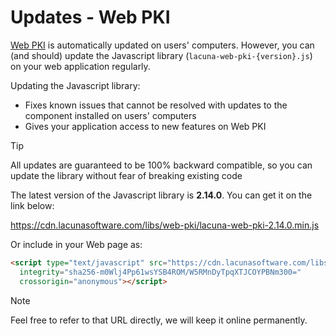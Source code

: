 ﻿# Updates - Web PKI

[Web PKI](index.md) is automatically updated on users' computers. However, you can (and should) update the Javascript library
(`lacuna-web-pki-{version}.js`) on your web application regularly.

Updating the Javascript library:

* Fixes known issues that cannot be resolved with updates to the component installed on users' computers
* Gives your application access to new features on Web PKI

> [!TIP]
> All updates are guaranteed to be 100% backward compatible, so you can update the library without fear of breaking existing code

The latest version of the Javascript library is **2.14.0**. You can get it on the link below:

https://cdn.lacunasoftware.com/libs/web-pki/lacuna-web-pki-2.14.0.min.js

Or include in your Web page as:
```html
<script type="text/javascript" src="https://cdn.lacunasoftware.com/libs/web-pki/lacuna-web-pki-2.14.0.min.js"
  integrity="sha256-m0Wlj4Pp61wsYSB4ROM/W5RMnDyTpqXTJCOYPBNm300="
  crossorigin="anonymous"></script>
```

> [!NOTE]
> Feel free to refer to that URL directly, we will keep it online permanently.
